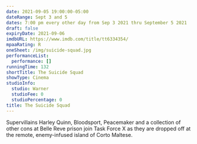 ```yaml
---
date: 2021-09-05 19:00:00-05:00
dateRange: Sept 3 and 5
dates: 7:00 pm every other day from Sep 3 2021 thru September 5 2021
draft: false
expiryDate: 2021-09-06
imdbURL: https://www.imdb.com/title/tt6334354/
mpaaRating: R
oneSheet: /img/suicide-squad.jpg
performanceList:
  performance: []
runningTime: 132
shortTitle: The Suicide Squad
showType: Cinema
studioInfo:
  studio: Warner
  studioFee: 0
  studioPercentage: 0
title: The Suicide Squad
---
```


Supervillains Harley Quinn, Bloodsport, Peacemaker and a collection of other cons at Belle Reve prison join Task Force X as they are dropped off at the remote, enemy-infused island of Corto Maltese.